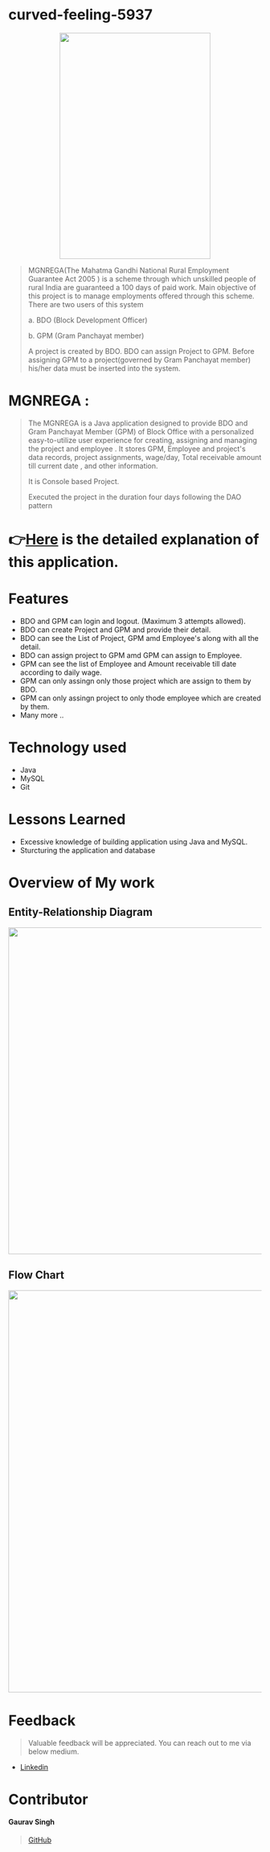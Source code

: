 # curved-feeling-5937

<p align="center">
  <img width="300" height="450" src="https://user-images.githubusercontent.com/106339098/214390014-147c03ae-dfec-4ae5-bcc0-c939901e4faa.png">
</p>



> MGNREGA(The Mahatma Gandhi National Rural Employment Guarantee Act 2005 ) is a scheme through which unskilled people of rural India are guaranteed a 100 days of paid work. Main objective of this project is to manage employments offered through this scheme. There are two users of this system 
> 
> a. BDO (Block Development Officer) 
>
> b. GPM (Gram Panchayat member)
> 
> A project is created by BDO. BDO can assign Project to GPM. Before assigning GPM to a project(governed by Gram Panchayat member) his/her data must be inserted into the system.

# MGNREGA :

> The MGNREGA is a Java application designed to provide BDO and Gram Panchayat Member (GPM) of Block Office with a personalized easy-to-utilize user experience for creating, assigning and managing the project and employee . It stores GPM, Employee and project's data records, project assignments, wage/day, Total receivable amount till current date , and other information.
>
>It is Console based Project.
>
>Executed the project in the duration four days following the DAO pattern
# 👉[Here](https://drive.google.com/file/d/1MUP-AvANYtKBEjhS8OyLVCUGBLujOX-D/view?usp=share_link) is the detailed explanation of this application.

# Features 

- BDO and GPM can login and logout. (Maximum 3 attempts allowed).
- BDO can create Project and GPM and provide their detail.
- BDO can see the List of Project, GPM amd Employee's along with all the detail.
- BDO can assign project to GPM amd GPM can assign to Employee.
- GPM can see the list of Employee and Amount receivable till date according to daily wage.
- GPM can only assingn only those project which are assign to them by BDO.
- GPM can only assingn project to only thode employee which are created by them.
- Many more .. 

# Technology used 

- Java
- MySQL
- Git

# Lessons Learned

- Excessive knowledge of building application using Java and MySQL.
- Sturcturing the application and database

# Overview of My work 
## **Entity-Relationship Diagram**
<p align="center">
  <img width="800" height="650" src="https://user-images.githubusercontent.com/106339098/214389968-2b117728-40ce-4cd1-8ec9-70725ee857f2.png">
</p>


## **Flow Chart**
<p align="center">
  <img width="1050" height="800" src="https://user-images.githubusercontent.com/106339098/214389996-3f09969c-d73b-4bdf-bbcd-693763ef5ba7.png">
</p>



# Feedback
> Valuable feedback will be appreciated.
> You can reach out to me via below medium.


- [Linkedin](https://www.linkedin.com/in/gaurav-singh-91a662149/)
# Contributor
#### Gaurav Singh
>[GitHub](https://github.com/randomFrisby)
